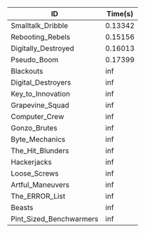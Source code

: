 |ID|Time(s)|
|-|-|
|Smalltalk_Dribble|0.13342|
|Rebooting_Rebels|0.15156|
|Digitally_Destroyed|0.16013|
|Pseudo_Boom|0.17399|
|Blackouts|inf|
|Digital_Destroyers|inf|
|Key_to_Innovation|inf|
|Grapevine_Squad|inf|
|Computer_Crew|inf|
|Gonzo_Brutes|inf|
|Byte_Mechanics|inf|
|The_Hit_Blunders|inf|
|Hackerjacks|inf|
|Loose_Screws|inf|
|Artful_Maneuvers|inf|
|The_ERROR_List|inf|
|Beasts|inf|
|Pint_Sized_Benchwarmers|inf|
